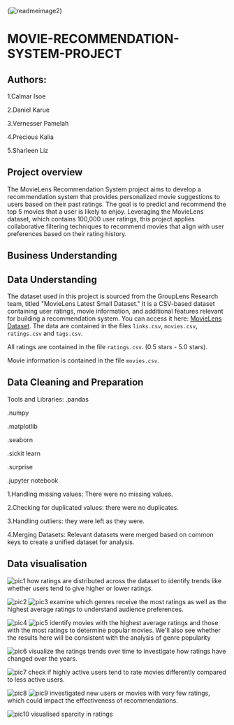 (![readmeimage2](https://github.com/user-attachments/assets/b94b2ab2-7764-4364-b92d-6d96d4830f6d))
# MOVIE-RECOMMENDATION-SYSTEM-PROJECT
## Authors:
1.Calmar Isoe

2.Daniel Karue

3.Vernesser Pamelah

4.Precious Kalia

5.Sharleen Liz

## Project overview
The MovieLens Recommendation System project aims to develop a recommendation system that provides personalized movie suggestions to users based on their past ratings. The goal is to predict and recommend the top 5 movies that a user is likely to enjoy. Leveraging the MovieLens dataset, which contains 100,000 user ratings, this project applies collaborative filtering techniques to recommend movies that align with user preferences based on their rating history.

## Business Understanding
## Data Understanding
The dataset used in this project is sourced from the GroupLens Research team, titled "MovieLens Latest Small Dataset." It is a CSV-based dataset containing user ratings, movie information, and additional features relevant for building a recommendation system. You can access it here: [MovieLens Dataset](https://grouplens.org/datasets/movielens/latest/).
The data are contained in the files `links.csv`, `movies.csv`, `ratings.csv` and `tags.csv`.

All ratings are contained in the file `ratings.csv`. (0.5 stars - 5.0 stars).

Movie information is contained in the file `movies.csv`. 

## Data Cleaning and Preparation
Tools and Libraries:
   .pandas
   
   .numpy
   
   .matplotlib
   
   .seaborn
   
   .sickit learn
   
   .surprise
   
   .jupyter notebook
   

   1.Handling missing values: There were no missing values.
   
   2.Checking for duplicated values: there were no duplicates.
   
   3.Handling outliers: they were left as they were.
   
   4.Merging Datasets: Relevant datasets were merged based on common keys to create a unified dataset for analysis.

   ## Data visualisation

   ![pic1](https://github.com/user-attachments/assets/31ecfa55-02f9-4969-8eaa-8a4e11cb8c41) 
   how ratings are distributed across the dataset to identify trends like whether users tend to give higher or lower ratings.
   

   ![pic2](https://github.com/user-attachments/assets/608e7128-32d1-429b-aad2-48403e03ed12)
   ![pic3](https://github.com/user-attachments/assets/b8a685e8-86ee-49e8-ae24-81d1102af53e)
   examine which genres receive the most ratings as well as the highest average ratings to understand audience preferences.


   ![pic4](https://github.com/user-attachments/assets/11985307-a33e-409f-b67e-7e17d6f31f49)
   ![pic5](https://github.com/user-attachments/assets/f1b66f5e-14e8-41b1-a17b-e9fd0590856b)
   identify movies with the highest average ratings and those with the most ratings to determine popular movies. We'll also see whether the results here will be consistent with the 
   analysis of genre popularity


   ![pic6](https://github.com/user-attachments/assets/a3b41fc0-d795-499b-9db1-0c38a838ba8d)
   visualize the ratings trends over time to investigate how ratings have changed over the years.


   ![pic7](https://github.com/user-attachments/assets/90fbdb05-52d0-476b-8555-9e73a5a36997)
   check if highly active users tend to rate movies differently compared to less active users.


   ![pic8](https://github.com/user-attachments/assets/7db7fa85-d7f8-4348-80b4-bb45a7f17b0e)
   ![pic9](https://github.com/user-attachments/assets/e4750bad-0063-4614-a45a-c59ad56e7e16)
   investigated new users or movies with very few ratings, which could impact the effectiveness of recommendations.


   ![pic10](https://github.com/user-attachments/assets/0269f703-0232-4a0f-afaf-1234908cb335)
   visualised sparcity in ratings









   



   

   
   

